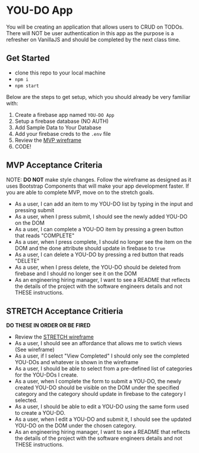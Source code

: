 # YOU-DO App

You will be creating an application that allows users to CRUD on TODOs. There will NOT be user authentication in this app as the purpose is a refresher on VanillaJS and should be completed by the next class time.

## Get Started
- clone this repo to your local machine
- `npm i`
- `npm start`

Below are the steps to get setup, which you should already be very familiar with:
1. Create a firebase app named `YOU-DO App`
2. Setup a firebase database (NO AUTH)
3. Add Sample Data to Your Database
4. Add your firebase creds to the `.env` file
5. Review the [MVP wireframe](https://www.figma.com/file/4YVF79vgSfeSj0H1G9HYDy/YOU-DO-MVP)
6. CODE!

## MVP Acceptance Criteria
NOTE: **DO NOT** make style changes. Follow the wireframe as designed as it uses Bootstrap Components that will make your app development faster. If you are able to complete MVP, move on to the stretch goals.

- As a user, I can add an item to my YOU-DO list by typing in the input and pressing submit
- As a user, when I press submit, I should see the newly added YOU-DO on the DOM
- As a user, I can complete a YOU-DO item by pressing a green button that reads "COMPLETE"
- As a user, when I press complete, I should no longer see the item on the DOM and the done attribute should update in firebase to `true`
- As a user, I can delete a YOU-DO by pressing a red button that reads "DELETE"
- As a user, when I press delete, the YOU-DO should be deleted from firebase and I should no longer see it on the DOM
- As an engineering hiring manager, I want to see a README that reflects the details of the project with the software engineers details and not THESE instructions.

## STRETCH Acceptance Critieria
**DO THESE IN ORDER OR BE FIRED**
- Review the [STRETCH wireframe](https://www.figma.com/file/ggEHuoIjQoUOLTylmQZnTK/YOU-DO-STRETCH)
- As a user, I should see an affordance that allows me to swtich views (See wireframe)
- As a user, if I select "View Completed" I should only see the completed YOU-DOs and whatever is shown in the wireframe
- As a user, I should be able to select from a pre-defined list of categories for the YOU-DOs I create.
- As a user, when I complete the form to submit a YOU-DO, the newly created YOU-DO should be visible on the DOM under the specified category and the category should update in firebase to the category I selected.
- As a user, I should be able to edit a YOU-DO using the same form used to create a YOU-DO.
- As a user, when I edit a YOU-DO and submit it, I should see the updated YOU-DO on the DOM under the chosen category.
- As an engineering hiring manager, I want to see a README that reflects the details of the project with the software engineers details and not THESE instructions.

